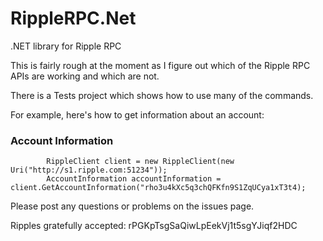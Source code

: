 RippleRPC.Net
=============

.NET library for Ripple RPC

This is fairly rough at the moment as I figure out which of the Ripple RPC APIs are working and which are not.


There is a Tests project which shows how to use many of the commands.

For example, here's how to get information about an account:

### Account Information

            RippleClient client = new RippleClient(new Uri("http://s1.ripple.com:51234"));
            AccountInformation accountInformation = client.GetAccountInformation("rho3u4kXc5q3chQFKfn9S1ZqUCya1xT3t4);
            
            
Please post any questions or problems on the issues page.

Ripples gratefully accepted: rPGKpTsgSaQiwLpEekVj1t5sgYJiqf2HDC

